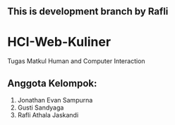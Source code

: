 ## This is development branch by Rafli
# HCI-Web-Kuliner
Tugas Matkul Human and Computer Interaction
## Anggota Kelompok:
1. Jonathan Evan Sampurna
2. Gusti Sandyaga
3. Rafli Athala Jaskandi
